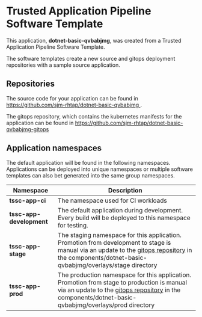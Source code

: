 # Trusted Application Pipeline Software Template

This application, **dotnet-basic-qvbabjmg**, was created from a Trusted Application Pipeline Software Template.

The software templates create a new source and gitops deployment repositories with a sample source application. 

## Repositories

The source code for your application can be found in [https://github.com/sjm-rhtap/dotnet-basic-qvbabjmg ](https://github.com/sjm-rhtap/dotnet-basic-qvbabjmg ).
 
The gitops repository, which contains the kubernetes manifests for the application can be found in 
[https://github.com/sjm-rhtap/dotnet-basic-qvbabjmg-gitops ](https://github.com/sjm-rhtap/dotnet-basic-qvbabjmg-gitops ) 

## Application namespaces 

The default application will be found in the following namespaces. Applications can be deployed into unique namespaces or multiple software templates can also bet generated into the same group namespaces.  

|  Namespace   |  Description   |  
| -------- | -------- |
| **tssc-app-ci** | The namespace used for CI workloads |
| **tssc-app-development** | The default application during development. Every build will be deployed to this namespace for testing. |
| **tssc-app-stage** | The staging namespace for this application. Promotion from development to stage is manual via an update to the [gitops repository](https://github.com/sjm-rhtap/dotnet-basic-qvbabjmg-gitops ) in the components/dotnet-basic-qvbabjmg/overlays/stage directory |
| **tssc-app-prod** | The production namespace for this application. Promotion from stage to production is manual via an update to the [gitops repository](https://github.com/sjm-rhtap/dotnet-basic-qvbabjmg-gitops ) in the components/dotnet-basic-qvbabjmg/overlays/prod directory |